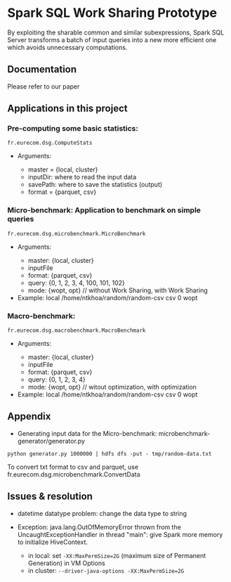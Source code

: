 # Spark SQL Work Sharing Prototype

By exploiting the sharable common and similar subexpressions, Spark SQL Server transforms a batch of input queries into a new more efficient one which avoids unnecessary computations.

## Documentation
Please refer to our paper

## Applications in this project
### Pre-computing some basic statistics:
`fr.eurecom.dsg.ComputeStats`

- Arguments: <master> <inputDir> <savePath> <format>
    + master = {local, cluster}
    + inputDir: where to read the input data
    + savePath: where to save the statistics (output)
    + format = {parquet, csv}

### Micro-benchmark: Application to benchmark on simple queries

`fr.eurecom.dsg.microbenchmark.MicroBenchmark`

- Arguments: <master> <inputFile> <format> <experimentNum> <mode>
    + master: {local, cluster}
    + inputFile
    + format: {parquet, csv}
    + query: {0, 1, 2, 3, 4, 100, 101, 102}
    + mode: {wopt, opt} // without Work Sharing, with Work Sharing
- Example: local /home/ntkhoa/random/random-csv csv 0 wopt

### Macro-benchmark:
`fr.eurecom.dsg.macrobenchmark.MacroBenchmark`

- Arguments: <master> <inputFile> <format> <query> <mode>
    + master: {local, cluster}
    + inputFile
    + format: {parquet, csv}
    + query: {0, 1, 2, 3, 4}
    + mode: {wopt, opt} // witout optimization, with optimization
- Example: local /home/ntkhoa/random/random-csv csv 0 wopt

## Appendix
- Generating input data for the Micro-benchmark: microbenchmark-generator/generator.py

`python generator.py 1000000 | hdfs dfs -put - tmp/random-data.txt`

To convert txt format to csv and parquet, use fr.eurecom.dsg.microbenchmark.ConvertData

## Issues & resolution
- datetime datatype problem: change the data type to string

- Exception: java.lang.OutOfMemoryError thrown from the UncaughtExceptionHandler in thread "main": give Spark more memory to initialize HiveContext.
    + in local: set `-XX:MaxPermSize=2G` (maximum size of Permanent Generation) in VM Options
    + in cluster: `--driver-java-options -XX:MaxPermSize=2G`